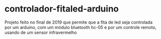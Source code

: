 # controlador-fitaled-arduino

Projeto feito no final de 2019 que permite que a fita de led seja controlada por um arduino, com um módulo bluetooth hc-05 e por um controle remoto, usando de um sensor infravermelho
